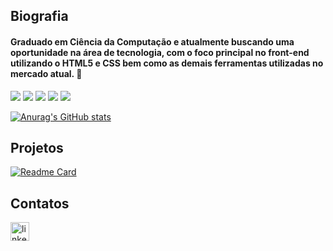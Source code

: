 ## Biografia

#### Graduado em Ciência da Computação e atualmente buscando uma oportunidade na área de tecnologia, com o foco principal no front-end utilizando o HTML5 e CSS bem como as demais ferramentas utilizadas no mercado atual. 👋

<img src = "https://img.shields.io/badge/HTML5-E34F26?style=for-the-badge&logo=html5&logoColor=white"> <img src = "https://img.shields.io/badge/CSS3-1572B6?style=for-the-badge&logo=css3&logoColor=white"> <img src = "https://img.shields.io/badge/JavaScript-F7DF1E?style=for-the-badge&logo=javascript&logoColor=black"> <img src = "https://img.shields.io/badge/Java-ED8B00?style=for-the-badge&logo=java&logoColor=white"> <img src = "https://img.shields.io/badge/Git-E34F26?style=for-the-badge&logo=git&logoColor=white">

[![Anurag's GitHub stats](https://github-readme-stats.vercel.app/api?username=danilofelicio&theme=gruvbox_light)](https://github.com/anuraghazra/github-readme-stats)

## Projetos

[![Readme Card](https://github-readme-stats.vercel.app/api/pin/?username=danilofelicio&repo=devweekgit.github.io&theme=gruvbox_light)](https://github.com/anuraghazra/github-readme-stats)

## Contatos

[<img src = "https://img.shields.io/badge/LinkedIn-0077B5?style=for-the-badge&logo=linkedin&logoColor=white" alt="linkedin" height="30">](linkedin.com/in/danilofeliciodearaujo)
